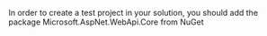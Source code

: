 In order to create a test project in your solution, you should add the package Microsoft.AspNet.WebApi.Core from NuGet
